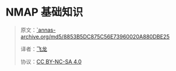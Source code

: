 # NMAP 基础知识

> 原文：[`annas-archive.org/md5/8853B5DC875C56E73960020A880DBE25](https://annas-archive.org/md5/8853B5DC875C56E73960020A880DBE25)
> 
> 译者：[飞龙](https://github.com/wizardforcel)
> 
> 协议：[CC BY-NC-SA 4.0](http://creativecommons.org/licenses/by-nc-sa/4.0/)

